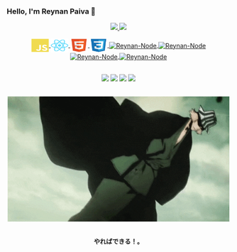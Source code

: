 ### Hello, I'm Reynan Paiva 👋

<div align="center">
  <a href="https://github.com/reynanwq">
  <img height="180em" src="https://github-readme-stats.vercel.app/api?username=Reynanwq&show_icons=true&theme=cobalt&include_all_commits=true&count_private=true"/>
  <img height="180em" src="https://github-readme-stats.vercel.app/api/top-langs/?username=Reynanwq&layout=compact&langs_count=7&theme=cobalt"/>
</div>
 
<div style="display: inline_block" align="center"><br>
  <img align="center" alt="Reynan-Js" height="30" width="40" src="https://raw.githubusercontent.com/devicons/devicon/master/icons/javascript/javascript-plain.svg">
  <img align="center" alt="Reynan-Ts" height="30" width="40" src="https://raw.githubusercontent.com/devicons/devicon/master/icons/react/react-original.svg">
  <img align="center" alt="Reynan-HTML" height="30" width="40" src="https://raw.githubusercontent.com/devicons/devicon/master/icons/html5/html5-original.svg">
  <img align="center" alt="Reynan-CSS" height="30" width="40" src="https://raw.githubusercontent.com/devicons/devicon/master/icons/css3/css3-original.svg">
  <img align="center" alt="Reynan-Node" height="30" width="40"
src="https://cdn.jsdelivr.net/gh/devicons/devicon/icons/nodejs/nodejs-original.svg">
  <img align="center" alt="Reynan-Node" height="30" width="40"
src="https://cdn.jsdelivr.net/gh/devicons/devicon/icons/c/c-original.svg">
  <img align="center" alt="Reynan-Node" height="30" width="40"
src="https://cdn.jsdelivr.net/gh/devicons/devicon/icons/mysql/mysql-original-wordmark.svg">
  <img align="center" alt="Reynan-Node" height="30" width="40"         
src="https://cdn.jsdelivr.net/gh/devicons/devicon/icons/mongodb/mongodb-original-wordmark.svg">

</div>
  
 <br> 
 
<div align="center"> 
 
  <a href="https://www.instagram.com/reynanwq/" target="_blank"><img src="https://img.shields.io/badge/-Instagram-%23E4405F?style=for-the-badge&logo=instagram&logoColor=white" target="_blank"></a>
 <a href="https://discord.com/channels/@me" target="_blank"><img src="https://img.shields.io/badge/Discord-7289DA?style=for-the-badge&logo=discord&logoColor=white" target="_blank"></a> 
  <a href = "mailto:reynanwq@gmail.com"><img src="https://img.shields.io/badge/-Gmail-%23333?style=for-the-badge&logo=gmail&logoColor=white" target="_blank"></a>
  <a href="https://www.linkedin.com/in/reynan-da-silva-dias-paiva-982808219/" target="_blank"><img src="https://img.shields.io/badge/-LinkedIn-%230077B5?style=for-the-badge&logo=linkedin&logoColor=white" target="_blank"></a > 
</div>

  <br> 
  
<div align="center">
  
<img src="./Bleach Urahara Kisuke GIF - Find & Share on GIPHY.gif">
  
  <p> <strong> <br>  やればできる！。</strong></p>
</div>
